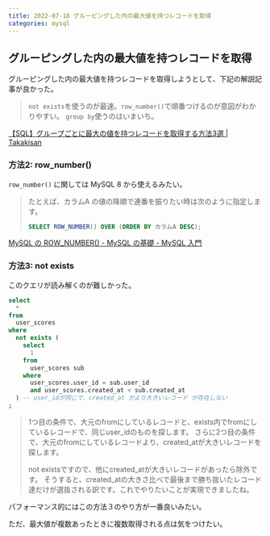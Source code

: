 ```yaml
---
title: 2022-07-18 グルーピングした内の最大値を持つレコードを取得
categories: mysql
---
```


## グルーピングした内の最大値を持つレコードを取得

グルーピングした内の最大値を持つレコードを取得しようとして、下記の解説記事が良かった。

> `not exists`を使うのが最速。`row_number()`で順番つけるのが意図がわかりやすい。
`group by`使うのはいまいち。

[【SQL】グループごとに最大の値を持つレコードを取得する方法3選 \| Takakisan](https://takakisan.com/sql-max-in-each-group/)

### 方法2: row_number()

`row_number()` に関しては MySQL 8 から使えるみたい。

> たとえば、カラムA の値の降順で連番を振りたい時は次のように指定します。
> 
> ```sql
> SELECT ROW_NUMBER() OVER (ORDER BY カラムA DESC);
> ```

[MySQL の ROW_NUMBER() - MySQL の基礎 - MySQL 入門](https://mysql.sql55.com/sql/mysql-row-number.php)

### 方法3: not exists

このクエリが読み解くのが難しかった。

```sql
select
  *
from
  user_scores
where
  not exists (
    select
      1
    from
      user_scores sub
    where
      user_scores.user_id = sub.user_id
      and user_scores.created_at < sub.created_at
  ) -- user_idが同じで、created_at がより大きいレコード が存在しない
;
```

> 1つ目の条件で、大元のfromにしているレコードと、exists内でfromにしているレコードで、同じuser_idのものを探します。
さらに2つ目の条件で、大元のfromにしているレコードより、created_atが大きいレコードを探します。
>
> not existsですので、他にcreated_atが大きいレコードがあったら除外です。
そうすると、created_atの大きさ比べで最後まで勝ち抜いたレコード達だけが選抜される訳です。これでやりたいことが実現できましたね。

パフォーマンス的にはこの方法３のやり方が一番良いみたい。

ただ、最大値が複数あったときに複数取得される点は気をつけたい。
